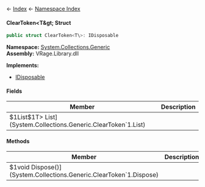 ← [Index](Api-Index) ← [Namespace Index](Namespace-Index)

#### ClearToken&lt;T\&gt; Struct

```csharp
public struct ClearToken<T\>: IDisposable
```

**Namespace:** [System.Collections.Generic](System.Collections.Generic)  
**Assembly:** VRage.Library.dll

**Implements:**  
* [IDisposable](https://docs.microsoft.com/en-us/dotnet/api/System.IDisposable?view=netframework-4.6)

#### Fields

|Member|Description|
|---|---|
|\$1List\$1T\> List](System.Collections.Generic.ClearToken`1.List)||

#### Methods

|Member|Description|
|---|---|
|\$1void Dispose()](System.Collections.Generic.ClearToken`1.Dispose)||

